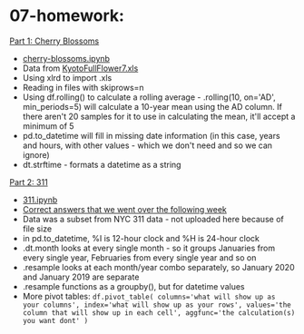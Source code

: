 # 07-homework:

[Part 1: Cherry Blossoms](https://github.com/ilenapeng/foundations/tree/main/07-homework/part1-cherry-blossoms)
* [cherry-blossoms.ipynb](https://github.com/ilenapeng/foundations/blob/main/07-homework/part1-cherry-blossoms/cherry-blossoms.ipynb)
* Data from [KyotoFullFlower7.xls](https://github.com/ilenapeng/foundations/blob/main/07-homework/part1-cherry-blossoms/KyotoFullFlower7.xls)
* Using xlrd to import .xls 
* Reading in files with skiprows=n
* Using df.rolling() to calculate a rolling average - .rolling(10, on='AD', min_periods=5) will calculate a 10-year mean using the AD column. If there aren't 20 samples for it to use in calculating the mean, it'll accept a minimum of 5
* pd.to_datetime will fill in missing date information (in this case, years and hours, with other values - which we don't need and so we can ignore)
* dt.strftime - formats a datetime as a string

[Part 2: 311](https://github.com/ilenapeng/foundations/tree/main/07-homework/part2-311)
* [311.ipynb](https://github.com/ilenapeng/foundations/blob/main/07-homework/part2-311/311.ipynb)
* [Correct answers that we went over the following week](https://github.com/ilenapeng/foundations/blob/main/07-homework/part2-311/311-in-class-review.ipynb)
* Data was a subset from NYC 311 data - not uploaded here because of file size
* in pd.to_datetime, %I is 12-hour clock and %H is 24-hour clock
* .dt.month looks at every single month - so it groups Januaries from every single year, Februaries from every single year and so on
* .resample looks at each month/year combo separately, so January 2020 and January 2019 are separate
* .resample functions as a groupby(), but for datetime values
* More pivot tables: `` df.pivot_table(
    columns='what will show up as your columns',
    index='what will show up as your rows',
    values='the column that will show up in each cell',
    aggfunc='the calculation(s) you want dont'
) ``
